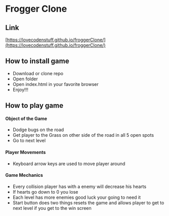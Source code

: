 # Frogger Clone

## Link
[https://lovecodenstuff.github.io/froggerClone/](https://lovecodenstuff.github.io/froggerClone/)

## How to install game
- Download or clone repo
- Open folder
- Open index.html in your favorite browser
- Enjoy!!!

## How to play game

#### Object of the Game
- Dodge bugs on the road
- Get player to the Grass on other side of the road in all 5 open spots
- Go to next level

#### Player Movements
- Keyboard arrow keys are used to move player around

#### Game Mechanics
- Every collision player has with a enemy will decrease his hearts
- If hearts go down to 0 you lose 
- Each level has more enemies good luck your going to need it
- Start button does two things resets the game and allows player to get to next level if you get to the win screen
